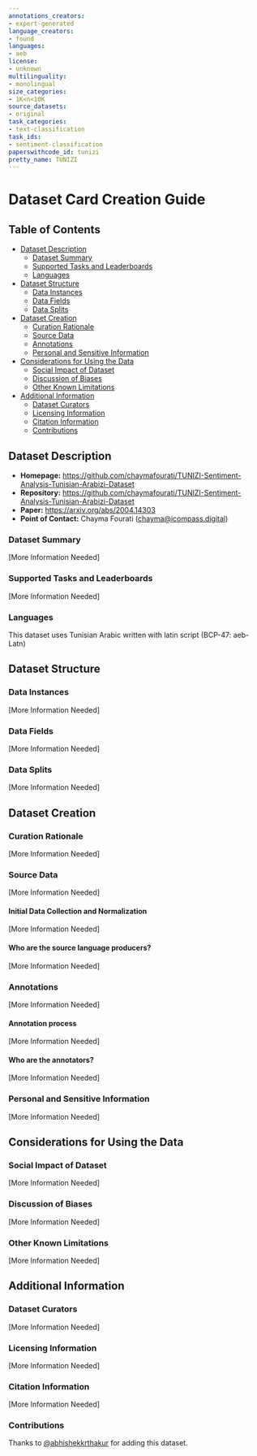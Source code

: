 ```yaml
---
annotations_creators:
- expert-generated
language_creators:
- found
languages:
- aeb
license:
- unknown
multilinguality:
- monolingual
size_categories:
- 1K<n<10K
source_datasets:
- original
task_categories:
- text-classification
task_ids:
- sentiment-classification
paperswithcode_id: tunizi
pretty_name: TUNIZI
---
```


# Dataset Card Creation Guide

## Table of Contents
- [Dataset Description](#dataset-description)
  - [Dataset Summary](#dataset-summary)
  - [Supported Tasks and Leaderboards](#supported-tasks-and-leaderboards)
  - [Languages](#languages)
- [Dataset Structure](#dataset-structure)
  - [Data Instances](#data-instances)
  - [Data Fields](#data-fields)
  - [Data Splits](#data-splits)
- [Dataset Creation](#dataset-creation)
  - [Curation Rationale](#curation-rationale)
  - [Source Data](#source-data)
  - [Annotations](#annotations)
  - [Personal and Sensitive Information](#personal-and-sensitive-information)
- [Considerations for Using the Data](#considerations-for-using-the-data)
  - [Social Impact of Dataset](#social-impact-of-dataset)
  - [Discussion of Biases](#discussion-of-biases)
  - [Other Known Limitations](#other-known-limitations)
- [Additional Information](#additional-information)
  - [Dataset Curators](#dataset-curators)
  - [Licensing Information](#licensing-information)
  - [Citation Information](#citation-information)
  - [Contributions](#contributions)

## Dataset Description

- **Homepage:** https://github.com/chaymafourati/TUNIZI-Sentiment-Analysis-Tunisian-Arabizi-Dataset
- **Repository:** https://github.com/chaymafourati/TUNIZI-Sentiment-Analysis-Tunisian-Arabizi-Dataset
- **Paper:** https://arxiv.org/abs/2004.14303
- **Point of Contact:** Chayma Fourati (chayma@icompass.digital)

### Dataset Summary

[More Information Needed]

### Supported Tasks and Leaderboards

[More Information Needed]

### Languages

This dataset uses Tunisian Arabic written with latin script (BCP-47: aeb-Latn)

## Dataset Structure

### Data Instances

[More Information Needed]

### Data Fields

[More Information Needed]

### Data Splits

[More Information Needed]
## Dataset Creation

### Curation Rationale

[More Information Needed]

### Source Data

[More Information Needed]

#### Initial Data Collection and Normalization

[More Information Needed]

#### Who are the source language producers?

[More Information Needed]

### Annotations

[More Information Needed]

#### Annotation process

[More Information Needed]

#### Who are the annotators?

[More Information Needed]

### Personal and Sensitive Information

[More Information Needed]

## Considerations for Using the Data

### Social Impact of Dataset

[More Information Needed]

### Discussion of Biases

[More Information Needed]

### Other Known Limitations

[More Information Needed]

## Additional Information

### Dataset Curators

[More Information Needed]

### Licensing Information

[More Information Needed]

### Citation Information

[More Information Needed]

### Contributions

Thanks to [@abhishekkrthakur](https://github.com/abhishekkrthakur) for adding this dataset.
